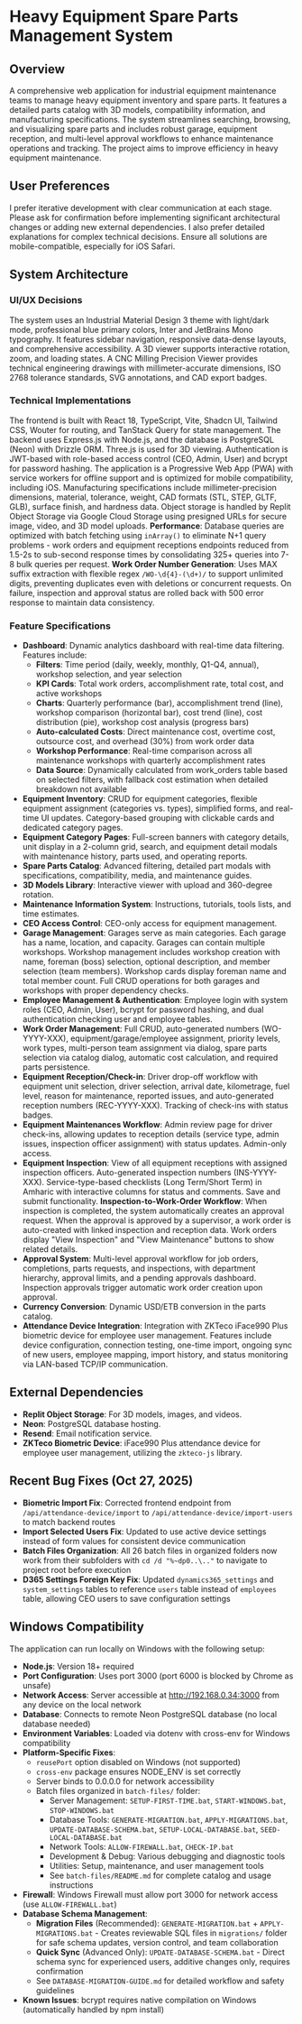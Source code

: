 # Heavy Equipment Spare Parts Management System

## Overview
A comprehensive web application for industrial equipment maintenance teams to manage heavy equipment inventory and spare parts. It features a detailed parts catalog with 3D models, compatibility information, and manufacturing specifications. The system streamlines searching, browsing, and visualizing spare parts and includes robust garage, equipment reception, and multi-level approval workflows to enhance maintenance operations and tracking. The project aims to improve efficiency in heavy equipment maintenance.

## User Preferences
I prefer iterative development with clear communication at each stage. Please ask for confirmation before implementing significant architectural changes or adding new external dependencies. I also prefer detailed explanations for complex technical decisions. Ensure all solutions are mobile-compatible, especially for iOS Safari.

## System Architecture

### UI/UX Decisions
The system uses an Industrial Material Design 3 theme with light/dark mode, professional blue primary colors, Inter and JetBrains Mono typography. It features sidebar navigation, responsive data-dense layouts, and comprehensive accessibility. A 3D viewer supports interactive rotation, zoom, and loading states. A CNC Milling Precision Viewer provides technical engineering drawings with millimeter-accurate dimensions, ISO 2768 tolerance standards, SVG annotations, and CAD export badges.

### Technical Implementations
The frontend is built with React 18, TypeScript, Vite, Shadcn UI, Tailwind CSS, Wouter for routing, and TanStack Query for state management. The backend uses Express.js with Node.js, and the database is PostgreSQL (Neon) with Drizzle ORM. Three.js is used for 3D viewing. Authentication is JWT-based with role-based access control (CEO, Admin, User) and bcrypt for password hashing. The application is a Progressive Web App (PWA) with service workers for offline support and is optimized for mobile compatibility, including iOS. Manufacturing specifications include millimeter-precision dimensions, material, tolerance, weight, CAD formats (STL, STEP, GLTF, GLB), surface finish, and hardness data. Object storage is handled by Replit Object Storage via Google Cloud Storage using presigned URLs for secure image, video, and 3D model uploads. **Performance**: Database queries are optimized with batch fetching using `inArray()` to eliminate N+1 query problems - work orders and equipment receptions endpoints reduced from 1.5-2s to sub-second response times by consolidating 325+ queries into 7-8 bulk queries per request. **Work Order Number Generation**: Uses MAX suffix extraction with flexible regex `/WO-\d{4}-(\d+)/` to support unlimited digits, preventing duplicates even with deletions or concurrent requests. On failure, inspection and approval status are rolled back with 500 error response to maintain data consistency.

### Feature Specifications
- **Dashboard**: Dynamic analytics dashboard with real-time data filtering. Features include: 
  - **Filters**: Time period (daily, weekly, monthly, Q1-Q4, annual), workshop selection, and year selection
  - **KPI Cards**: Total work orders, accomplishment rate, total cost, and active workshops
  - **Charts**: Quarterly performance (bar), accomplishment trend (line), workshop comparison (horizontal bar), cost trend (line), cost distribution (pie), workshop cost analysis (progress bars)
  - **Auto-calculated Costs**: Direct maintenance cost, overtime cost, outsource cost, and overhead (30%) from work order data
  - **Workshop Performance**: Real-time comparison across all maintenance workshops with quarterly accomplishment rates
  - **Data Source**: Dynamically calculated from work_orders table based on selected filters, with fallback cost estimation when detailed breakdown not available
- **Equipment Inventory**: CRUD for equipment categories, flexible equipment assignment (categories vs. types), simplified forms, and real-time UI updates. Category-based grouping with clickable cards and dedicated category pages.
- **Equipment Category Pages**: Full-screen banners with category details, unit display in a 2-column grid, search, and equipment detail modals with maintenance history, parts used, and operating reports.
- **Spare Parts Catalog**: Advanced filtering, detailed part modals with specifications, compatibility, media, and maintenance guides.
- **3D Models Library**: Interactive viewer with upload and 360-degree rotation.
- **Maintenance Information System**: Instructions, tutorials, tools lists, and time estimates.
- **CEO Access Control**: CEO-only access for equipment management.
- **Garage Management**: Garages serve as main categories. Each garage has a name, location, and capacity. Garages can contain multiple workshops. Workshop management includes workshop creation with name, foreman (boss) selection, optional description, and member selection (team members). Workshop cards display foreman name and total member count. Full CRUD operations for both garages and workshops with proper dependency checks.
- **Employee Management & Authentication**: Employee login with system roles (CEO, Admin, User), bcrypt for password hashing, and dual authentication checking user and employee tables.
- **Work Order Management**: Full CRUD, auto-generated numbers (WO-YYYY-XXX), equipment/garage/employee assignment, priority levels, work types, multi-person team assignment via dialog, spare parts selection via catalog dialog, automatic cost calculation, and required parts persistence.
- **Equipment Reception/Check-in**: Driver drop-off workflow with equipment unit selection, driver selection, arrival date, kilometrage, fuel level, reason for maintenance, reported issues, and auto-generated reception numbers (REC-YYYY-XXX). Tracking of check-ins with status badges.
- **Equipment Maintenances Workflow**: Admin review page for driver check-ins, allowing updates to reception details (service type, admin issues, inspection officer assignment) with status updates. Admin-only access.
- **Equipment Inspection**: View of all equipment receptions with assigned inspection officers. Auto-generated inspection numbers (INS-YYYY-XXX). Service-type-based checklists (Long Term/Short Term) in Amharic with interactive columns for status and comments. Save and submit functionality. **Inspection-to-Work-Order Workflow**: When inspection is completed, the system automatically creates an approval request. When the approval is approved by a supervisor, a work order is auto-created with linked inspection and reception data. Work orders display "View Inspection" and "View Maintenance" buttons to show related details.
- **Approval System**: Multi-level approval workflow for job orders, completions, parts requests, and inspections, with department hierarchy, approval limits, and a pending approvals dashboard. Inspection approvals trigger automatic work order creation upon approval.
- **Currency Conversion**: Dynamic USD/ETB conversion in the parts catalog.
- **Attendance Device Integration**: Integration with ZKTeco iFace990 Plus biometric device for employee user management. Features include device configuration, connection testing, one-time import, ongoing sync of new users, employee mapping, import history, and status monitoring via LAN-based TCP/IP communication.

## External Dependencies
- **Replit Object Storage**: For 3D models, images, and videos.
- **Neon**: PostgreSQL database hosting.
- **Resend**: Email notification service.
- **ZKTeco Biometric Device**: iFace990 Plus attendance device for employee user management, utilizing the `zkteco-js` library.

## Recent Bug Fixes (Oct 27, 2025)
- **Biometric Import Fix**: Corrected frontend endpoint from `/api/attendance-device/import` to `/api/attendance-device/import-users` to match backend routes
- **Import Selected Users Fix**: Updated to use active device settings instead of form values for consistent device communication
- **Batch Files Organization**: All 26 batch files in organized folders now work from their subfolders with `cd /d "%~dp0..\.."` to navigate to project root before execution
- **D365 Settings Foreign Key Fix**: Updated `dynamics365_settings` and `system_settings` tables to reference `users` table instead of `employees` table, allowing CEO users to save configuration settings

## Windows Compatibility
The application can run locally on Windows with the following setup:
- **Node.js**: Version 18+ required
- **Port Configuration**: Uses port 3000 (port 6000 is blocked by Chrome as unsafe)
- **Network Access**: Server accessible at http://192.168.0.34:3000 from any device on the local network
- **Database**: Connects to remote Neon PostgreSQL database (no local database needed)
- **Environment Variables**: Loaded via dotenv with cross-env for Windows compatibility
- **Platform-Specific Fixes**: 
  - `reusePort` option disabled on Windows (not supported)
  - `cross-env` package ensures NODE_ENV is set correctly
  - Server binds to 0.0.0.0 for network accessibility
  - Batch files organized in `batch-files/` folder:
    - Server Management: `SETUP-FIRST-TIME.bat`, `START-WINDOWS.bat`, `STOP-WINDOWS.bat`
    - Database Tools: `GENERATE-MIGRATION.bat`, `APPLY-MIGRATIONS.bat`, `UPDATE-DATABASE-SCHEMA.bat`, `SETUP-LOCAL-DATABASE.bat`, `SEED-LOCAL-DATABASE.bat`
    - Network Tools: `ALLOW-FIREWALL.bat`, `CHECK-IP.bat`
    - Development & Debug: Various debugging and diagnostic tools
    - Utilities: Setup, maintenance, and user management tools
    - See `batch-files/README.md` for complete catalog and usage instructions
- **Firewall**: Windows Firewall must allow port 3000 for network access (use `ALLOW-FIREWALL.bat`)
- **Database Schema Management**: 
  - **Migration Files** (Recommended): `GENERATE-MIGRATION.bat` + `APPLY-MIGRATIONS.bat` - Creates reviewable SQL files in `migrations/` folder for safe schema updates, version control, and team collaboration
  - **Quick Sync** (Advanced Only): `UPDATE-DATABASE-SCHEMA.bat` - Direct schema sync for experienced users, additive changes only, requires confirmation
  - See `DATABASE-MIGRATION-GUIDE.md` for detailed workflow and safety guidelines
- **Known Issues**: bcrypt requires native compilation on Windows (automatically handled by npm install)